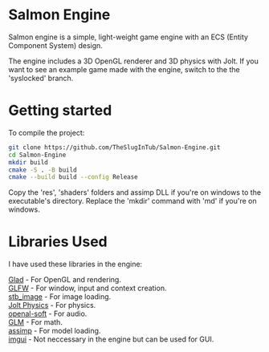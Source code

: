 # Salmon Engine

Salmon engine is a simple, light-weight game engine with an ECS (Entity Component System) design.

The engine includes a 3D OpenGL renderer and 3D physics with Jolt.
If you want to see an example game made with the engine, switch to the the 'syslocked' branch.

# Getting started

To compile the project:

```bash
git clone https://github.com/TheSlugInTub/Salmon-Engine.git
cd Salmon-Engine
mkdir build
cmake -S . -B build
cmake --build build --config Release 
```

Copy the 'res', 'shaders' folders and assimp DLL if you're on windows to the executable's directory.
Replace the 'mkdir' command with 'md' if you're on windows.

# Libraries Used

I have used these libraries in the engine:

[Glad](https://glad.dav1d.de/) - For OpenGL and rendering. \
[GLFW](https://github.com/glfw/glfw) - For window, input and context creation. \
[stb_image](https://github.com/nothings/stb) - For image loading. \
[Jolt Physics](https://github.com/jrouwe/JoltPhysics/) - For physics. \
[openal-soft](https://github.com/kcat/openal-soft) - For audio. \
[GLM](https://github.com/g-truc/glm) - For math. \
[assimp](https://github.com/assimp/assimp) - For model loading. \
[imgui](https://github.com/ocornut/imgui) - Not neccessary in the engine but can be used for GUI. 
